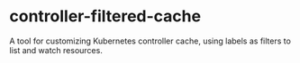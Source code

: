 # controller-filtered-cache
A tool for customizing Kubernetes controller cache, using labels as filters to list and watch resources.
